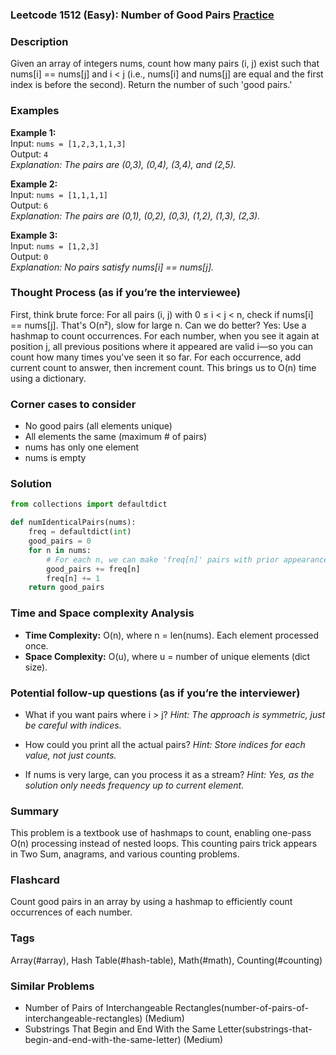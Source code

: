 ### Leetcode 1512 (Easy): Number of Good Pairs [Practice](https://leetcode.com/problems/number-of-good-pairs)

### Description  
Given an array of integers nums, count how many pairs (i, j) exist such that nums[i] == nums[j] and i < j (i.e., nums[i] and nums[j] are equal and the first index is before the second). Return the number of such 'good pairs.'

### Examples  
**Example 1:**  
Input: `nums = [1,2,3,1,1,3]`  
Output: `4`  
*Explanation: The pairs are (0,3), (0,4), (3,4), and (2,5).*  

**Example 2:**  
Input: `nums = [1,1,1,1]`  
Output: `6`  
*Explanation: The pairs are (0,1), (0,2), (0,3), (1,2), (1,3), (2,3).*  

**Example 3:**  
Input: `nums = [1,2,3]`  
Output: `0`  
*Explanation: No pairs satisfy nums[i] == nums[j].*

### Thought Process (as if you’re the interviewee)  
First, think brute force: For all pairs (i, j) with 0 ≤ i < j < n, check if nums[i] == nums[j]. That's O(n²), slow for large n. Can we do better? Yes: Use a hashmap to count occurrences. For each number, when you see it again at position j, all previous positions where it appeared are valid i—so you can count how many times you've seen it so far. For each occurrence, add current count to answer, then increment count. This brings us to O(n) time using a dictionary.

### Corner cases to consider  
- No good pairs (all elements unique)
- All elements the same (maximum # of pairs)
- nums has only one element
- nums is empty

### Solution

```python
from collections import defaultdict

def numIdenticalPairs(nums):
    freq = defaultdict(int)
    good_pairs = 0
    for n in nums:
        # For each n, we can make 'freq[n]' pairs with prior appearances
        good_pairs += freq[n]
        freq[n] += 1
    return good_pairs
```

### Time and Space complexity Analysis  
- **Time Complexity:** O(n), where n = len(nums). Each element processed once.
- **Space Complexity:** O(u), where u = number of unique elements (dict size).

### Potential follow-up questions (as if you’re the interviewer)  
- What if you want pairs where i > j?
  *Hint: The approach is symmetric, just be careful with indices.*

- How could you print all the actual pairs?
  *Hint: Store indices for each value, not just counts.*

- If nums is very large, can you process it as a stream?
  *Hint: Yes, as the solution only needs frequency up to current element.*

### Summary
This problem is a textbook use of hashmaps to count, enabling one-pass O(n) processing instead of nested loops. This counting pairs trick appears in Two Sum, anagrams, and various counting problems.


### Flashcard
Count good pairs in an array by using a hashmap to efficiently count occurrences of each number.

### Tags
Array(#array), Hash Table(#hash-table), Math(#math), Counting(#counting)

### Similar Problems
- Number of Pairs of Interchangeable Rectangles(number-of-pairs-of-interchangeable-rectangles) (Medium)
- Substrings That Begin and End With the Same Letter(substrings-that-begin-and-end-with-the-same-letter) (Medium)